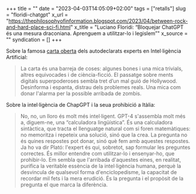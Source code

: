 +++
title = ""
date = "2023-04-03T14:05:09+02:00"
tags = ["retalls"]
slug = "floridi-chatgpt"
x_url = "https://thephilosophyofinformation.blogspot.com/2023/04/between-rock-and-hard-place-sci-fi.html"
x_title = "Luciano Floridi: “Bloquejar ChatGPT és una mesura draconiana. Aprenguem a utilitzar-lo i legislem”"
x_source = ""
syndication = []
+++

Sobre la famosa [carta oberta](https://futureoflife.org/open-letter/pause-giant-ai-experiments/) dels autodeclarats experts en Intel·ligència Artificial:

> La carta és una barreja de coses: algunes bones i una mica trivials, altres equivocades i de ciència-ficció. El passatge sobre ments digitals superpoderoses sembla tret d’un mal guió de Hollywood. Desinforma i espanta, distrau dels problemes reals. Una mica com donar l'alarma per la possible arribada de zombis.

Sobre la intel·ligència de ChapGPT i la seua prohibició a Itàlia:

> No, no, un lloro és molt més intel·ligent. GPT-4 s'assembla molt més a, diguem-ne, una “calculadora lingüística”. És una calculadora sintàctica, que tracta el llenguatge natural com si foren matemàtiques: no memoritza i repeteix una solució, sinó que la crea. La pregunta no és quines respostes pot donar, sinó què fem amb aquestes respostes. Ja ho va dir Plató: l'expert és qui, sobretot, sap formular les preguntes correctes. És millor entendre com utilitzar-lo i ensenyar-ho, que prohibir-lo. Em sembla que l'arribada d'aquestes eines, en realitat, purifica la veritable essència de la intel·ligència humana, perquè la desvincula de qualsevol forma d'enciclopedisme, la capacitat de recordar mil fets i la mera erudició. És la pregunta i el propòsit de la pregunta el que marca la diferència.
